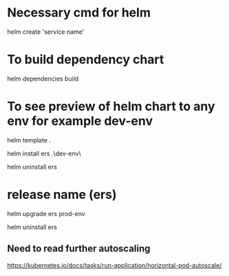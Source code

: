 # Necessary cmd for helm

helm create 'service name'

# To build dependency chart
helm dependencies build

# To see preview of helm chart to any env for example dev-env
helm template .


helm install ers .\dev-env\

helm uninstall ers

#           release name (ers)
helm upgrade ers prod-env


helm uninstall ers

##

## Need to read further autoscaling ##
https://kubernetes.io/docs/tasks/run-application/horizontal-pod-autoscale/
